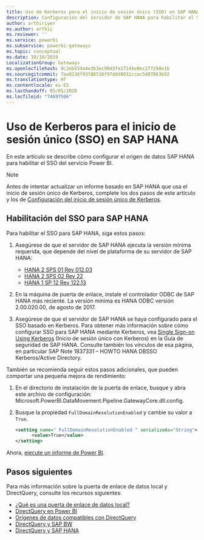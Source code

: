 ```yaml
---
title: Uso de Kerberos para el inicio de sesión único (SSO) en SAP HANA
description: Configuración del servidor de SAP HANA para habilitar el SSO del servicio Power BI
author: arthiriyer
ms.author: arthii
ms.reviewer: ''
ms.service: powerbi
ms.subservice: powerbi-gateways
ms.topic: conceptual
ms.date: 10/10/2019
LocalizationGroup: Gateways
ms.openlocfilehash: 9c2eb554a4e3b3ec90d3fe17145e0ec277298e1b
ms.sourcegitcommit: 7aa0136f93f88516f97ddd8031ccac5d07863b92
ms.translationtype: HT
ms.contentlocale: es-ES
ms.lasthandoff: 05/05/2020
ms.locfileid: "74697506"
---
```

# <a name="use-kerberos-for-single-sign-on-sso-to-sap-hana"></a>Uso de Kerberos para el inicio de sesión único (SSO) en SAP HANA

En este artículo se describe cómo configurar el origen de datos SAP HANA para habilitar el SSO del servicio Power BI.

> [!NOTE]
> Antes de intentar actualizar un informe basado en SAP HANA que usa el inicio de sesión único de Kerberos, complete los dos pasos de este artículo y los de [Configuración del inicio de sesión único de Kerberos](service-gateway-sso-kerberos.md).

## <a name="enable-sso-for-sap-hana"></a>Habilitación del SSO para SAP HANA

Para habilitar el SSO para SAP HANA, siga estos pasos:

1. Asegúrese de que el servidor de SAP HANA ejecuta la versión mínima requerida, que depende del nivel de plataforma de su servidor de SAP HANA:
   - [HANA 2 SPS 01 Rev 012.03](https://launchpad.support.sap.com/#/notes/2557386)
   - [HANA 2 SPS 02 Rev 22](https://launchpad.support.sap.com/#/notes/2547324)
   - [HANA 1 SP 12 Rev 122.13](https://launchpad.support.sap.com/#/notes/2528439)

2. En la máquina de puerta de enlace, instale el controlador ODBC de SAP HANA más reciente. La versión mínima es HANA ODBC versión 2.00.020.00, de agosto de 2017.

3. Asegúrese de que el servidor de SAP HANA se haya configurado para el SSO basado en Kerberos. Para obtener más información sobre cómo configurar SSO para SAP HANA mediante Kerberos, vea [Single Sign-on Using Kerberos](https://help.sap.com/viewer/b3ee5778bc2e4a089d3299b82ec762a7/2.0.03/1885fad82df943c2a1974f5da0eed66d.html) (Inicio de sesión único con Kerberos) en la Guía de seguridad de SAP HANA. Consulte también los vínculos de esa página, en particular SAP Note 1837331 – HOWTO HANA DBSSO Kerberos/Active Directory.

También se recomienda seguir estos pasos adicionales, que pueden comportar una pequeña mejora de rendimiento:

1. En el directorio de instalación de la puerta de enlace, busque y abra este archivo de configuración: Microsoft.PowerBI.DataMovement.Pipeline.GatewayCore.dll.config.

2. Busque la propiedad `FullDomainResolutionEnabled` y cambie su valor a `True`.

    ```xml
    <setting name=" FullDomainResolutionEnabled " serializeAs="String">
          <value>True</value>
    </setting>
    ```

Ahora, [ejecute un informe de Power BI](service-gateway-sso-kerberos.md#run-a-power-bi-report).

## <a name="next-steps"></a>Pasos siguientes

Para más información sobre la puerta de enlace de datos local y DirectQuery, consulte los recursos siguientes:

* [¿Qué es una puerta de enlace de datos local?](/data-integration/gateway/service-gateway-onprem)
* [DirectQuery en Power BI](desktop-directquery-about.md)
* [Orígenes de datos compatibles con DirectQuery](desktop-directquery-data-sources.md)
* [DirectQuery y SAP BW](desktop-directquery-sap-bw.md)
* [DirectQuery y SAP HANA](desktop-directquery-sap-hana.md)
